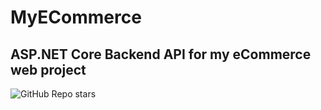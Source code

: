# MyECommerce
ASP.NET Core Backend API for my eCommerce web project
--------
![GitHub Repo stars](https://img.shields.io/github/stars/Bondesvick/MyECommerce?style=flat-square)
